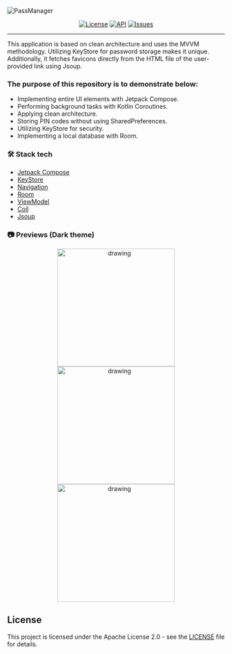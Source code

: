 ![PassManager](https://github.com/user-attachments/assets/845887a0-49c0-49bf-9488-06351aadadf1)
<p align="center">
  <a href="https://opensource.org/licenses/Apache-2.0"><img alt="License" src="https://img.shields.io/badge/License-Apache%202.0-blue.svg"/></a>
  <a href="https://android-arsenal.com/api?level=24"><img alt="API" src="https://img.shields.io/badge/API-24%2B-brightgreen.svg?style=flat"/></a>
  <a href="https://github.com/v0nd1/PassManager/issues"><img alt="Issues" src="https://img.shields.io/github/issues/v0nd1/PassManager.svg"/></a>
</p>

---
This application is based on clean architecture and uses the MVVM methodology. Utilizing KeyStore for password storage makes it unique. Additionally, it fetches favicons directly from the HTML file of the user-provided link using Jsoup.

### The purpose of this repository is to demonstrate below:

- Implementing entire UI elements with Jetpack Compose.
- Performing background tasks with Kotlin Coroutines.
- Applying clean architecture.
- Storing PIN codes without using SharedPreferences.
- Utilizing KeyStore for security.
- Implementing a local database with Room.

### 🛠 Stack tech
- [Jetpack Compose](https://developer.android.com/jetpack/compose)
- [KeyStore](https://developer.android.com/reference/java/security/KeyStore)
- [Navigation](https://developer.android.com/guide/navigation)
- [Room](https://developer.android.com/training/data-storage/room)
- [ViewModel](https://developer.android.com/topic/libraries/architecture/viewmodel)
- [Coil](https://coil-kt.github.io/coil/)
- [Jsoup](https://jsoup.org/)

### 📷 Previews (Dark theme)
<p align="center">
<img src="https://github.com/user-attachments/assets/b88ae855-7633-4e4a-8cbe-1825336acd4c" alt="drawing" width="272" />
<img src="https://github.com/user-attachments/assets/78446df2-3b36-42ad-9a70-4b3350994b6b" alt="drawing" width="272" />
<img src="https://github.com/user-attachments/assets/e946961c-d70f-40e2-b78b-62a66d56d907" alt="drawing" width="272" />
</p>

## License

This project is licensed under the Apache License 2.0 - see the [LICENSE](LICENSE) file for details.
